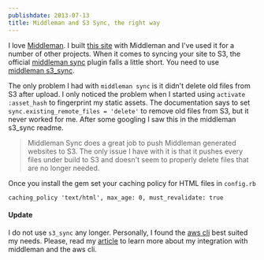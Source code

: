 ```yaml
---
publishdate: 2013-07-13
title: Middleman and S3 Sync, the right way
---
```


I love [Middleman](http://middlemanapp.com). I built [this
site](https://github.com/luk3thomas/luk3thomas.com/) with Middleman and I've
used it for a number of other projects.  When it comes to syncing your site to
S3, the official [middleman
sync](https://github.com/karlfreeman/middleman-sync) plugin falls a little
short. You need to use [middleman
s3_sync](https://github.com/fredjean/middleman-s3_sync).

The only problem I had with `middleman sync` is it didn't delete old files from
S3 after upload.  I only noticed the problem when I started using `activate
:asset_hash` to fingerprint my static assets.  The documentation says to set
`sync.existing_remote_files = 'delete'` to remove old files from S3, but it
never worked for me.  After some googling I saw this in the middleman s3_sync
readme.

> Middleman Sync does a great job to push Middleman generated websites to S3.
> The only issue I have with it is that it pushes every files under build to S3
> and doesn't seem to properly delete files that are no longer needed.

Once you install the gem set your caching policy for HTML files in `config.rb`

    caching_policy 'text/html', max_age: 0, must_revalidate: true

#### Update

I do not use `s3_sync` any longer.  Personally, I found the [aws
cli](http://docs.aws.amazon.com/cli/latest/reference/s3/index.html) best suited
my needs. Please, read my [article](/2013/12/02/aws-cli-middleman-s3-sync.html)
to learn more about my integration with middleman and the aws cli.
